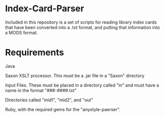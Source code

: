 # Index-Card-Parser
Included in this repository is a set of scripts for reading library index cards that have been converted into a .txt format, and putting that information into a MODS format.

# Requirements
Java

Saxon XSLT processor. This must be a .jar file in a "Saxon" directory

Input Files. These must be placed in a directory called "in" and must have a name in the format "###-####.txt"

Directories called "mid1", "mid2", and "out"

Ruby, with the required gems for the "anystyle-paerser".
